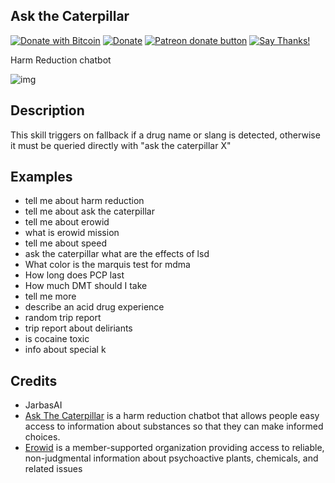 ## Ask the Caterpillar
[![Donate with Bitcoin](https://en.cryptobadges.io/badge/micro/1QJNhKM8tVv62XSUrST2vnaMXh5ADSyYP8)](https://en.cryptobadges.io/donate/1QJNhKM8tVv62XSUrST2vnaMXh5ADSyYP8)
[![Donate](https://img.shields.io/badge/Donate-PayPal-green.svg)](https://paypal.me/jarbasai)
<span class="badge-patreon"><a href="https://www.patreon.com/jarbasAI" title="Donate to this project using Patreon"><img src="https://img.shields.io/badge/patreon-donate-yellow.svg" alt="Patreon donate button" /></a></span>
[![Say Thanks!](https://img.shields.io/badge/Say%20Thanks-!-1EAEDB.svg)](https://saythanks.io/to/JarbasAl)

Harm Reduction chatbot

![img](https://www.askthecaterpillar.com/img/caterpillar.jpg)

## Description


This skill triggers on fallback if a drug name or slang is detected, otherwise it must be queried directly with "ask the caterpillar X"


## Examples

* tell me about harm reduction
* tell me about ask the caterpillar
* tell me about erowid
* what is erowid mission
* tell me about speed
* ask the caterpillar what are the effects of lsd
* What color is the marquis test for mdma
* How long does PCP last
* How much DMT should I take
* tell me more
* describe an acid drug experience
* random trip report
* trip report about deliriants
* is cocaine toxic
* info about special k


## Credits

* JarbasAI
* [Ask The Caterpillar](https://www.askthecaterpillar.com/) is a harm reduction chatbot that allows people easy access to information about substances so that they can make informed choices.
* [Erowid](http://erowid.org/) is a member-supported organization providing access to reliable, non-judgmental information about psychoactive plants, chemicals, and related issues
